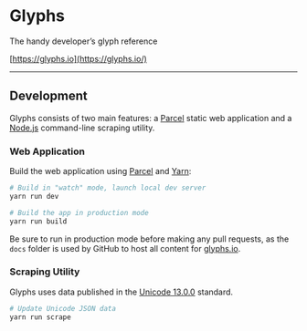 # Glyphs

The handy developer’s glyph reference

[https://glyphs.io](https://glyphs.io/)

---

## Development

Glyphs consists of two main features: a [Parcel](https://parceljs.org/) static web application and a [Node.js](https://nodejs.org/) command-line scraping utility.

### Web Application

Build the web application using [Parcel](https://parceljs.org/) and [Yarn](https://yarnpkg.com/):

```sh
# Build in "watch" mode, launch local dev server
yarn run dev

# Build the app in production mode
yarn run build
```

Be sure to run in production mode before making any pull requests, as the `docs` folder is used by GitHub to host all content for [glyphs.io](https://glyphs.io/).

### Scraping Utility

Glyphs uses data published in the [Unicode 13.0.0](http://unicode.org/versions/Unicode13.0.0/) standard.

```sh
# Update Unicode JSON data
yarn run scrape
```

